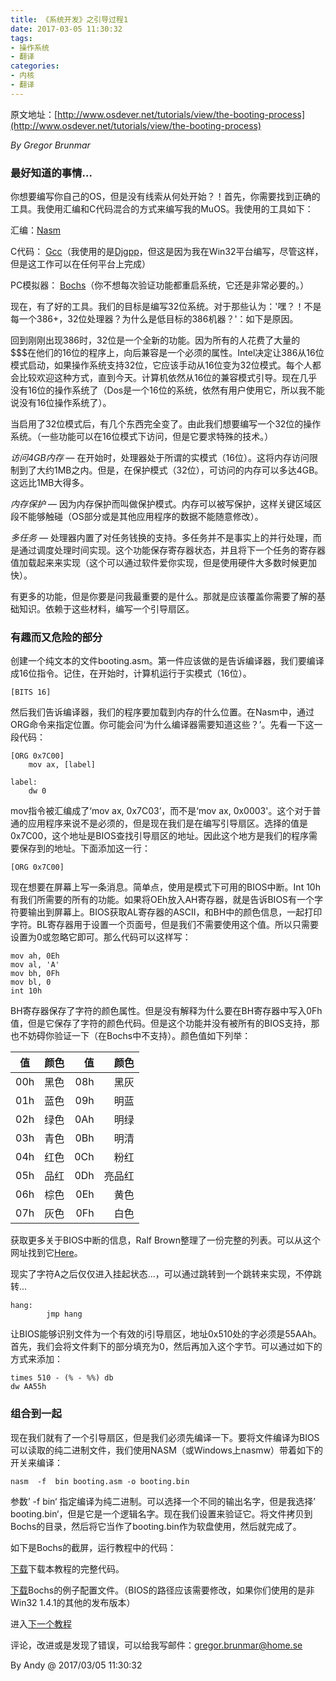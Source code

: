 ```yaml
---
title: 《系统开发》之引导过程1
date: 2017-03-05 11:30:32
tags:
- 操作系统
- 翻译
categories:
- 内核
- 翻译
---
```


原文地址：[http://www.osdever.net/tutorials/view/the-booting-process](http://www.osdever.net/tutorials/view/the-booting-process)

*By Gregor Brunmar*

### 最好知道的事情... ###

你想要编写你自己的OS，但是没有线索从何处开始？！首先，你需要找到正确的工具。我使用汇编和C代码混合的方式来编写我的MuOS。我使用的工具如下：

汇编：[Nasm](http://www.nasm.us/)

C代码： [Gcc](http://gcc.gnu.org/)（我使用的是[Djgpp](http://www.delorie.com/djgpp/)，但这是因为我在Win32平台编写，尽管这样，但是这工作可以在任何平台上完成）

PC模拟器： [Bochs](http://bochs.sourceforge.net/)（你不想每次验证功能都重启系统，它还是非常必要的。）

现在，有了好的工具。我们的目标是编写32位系统。对于那些认为：'嘿？！不是每一个386+，32位处理器？为什么是低目标的386机器？'：如下是原因。

回到刚刚出现386时，32位是一个全新的功能。因为所有的人花费了大量的$$$在他们的16位的程序上，向后兼容是一个必须的属性。Intel决定让386从16位模式启动，如果操作系统支持32位，它应该手动从16位变为32位模式。每个人都会比较欢迎这种方式，直到今天。计算机依然从16位的兼容模式引导。现在几乎没有16位的操作系统了（Dos是一个16位的系统，依然有用户使用它，所以我不能说没有16位操作系统了）。

当启用了32位模式后，有几个东西完全变了。由此我们想要编写一个32位的操作系统。（一些功能可以在16位模式下访问，但是它要求特殊的技术。）

*访问4GB内存* — 在开始时，处理器处于所谓的实模式（16位）。这将内存访问限制到了大约1MB之内。但是，在保护模式（32位），可访问的内存可以多达4GB。这远比1MB大得多。

*内存保护* — 因为内存保护而叫做保护模式。内存可以被写保护，这样关键区域区段不能够触碰（OS部分或是其他应用程序的数据不能随意修改）。

*多任务* — 处理器内置了对任务钱换的支持。多任务并不是事实上的并行处理，而是通过调度处理时间实现。这个功能保存寄存器状态，并且将下一个任务的寄存器值加载起来来实现（这个可以通过软件爱你实现，但是使用硬件大多数时候更加快）。	

有更多的功能，但是你要是问我最重要的是什么。那就是应该覆盖你需要了解的基础知识。依赖于这些材料，编写一个引导扇区。
<!-- more -->
### 有趣而又危险的部分 ###

创建一个纯文本的文件booting.asm。第一件应该做的是告诉编译器，我们要编译成16位指令。记住，在开始时，计算机运行于实模式（16位）。
```ASM
[BITS 16]
```
然后我们告诉编译器，我们的程序要加载到内存的什么位置。在Nasm中，通过ORG命令来指定位置。你可能会问‘为什么编译器需要知道这些？’。先看一下这一段代码：
	
```ASM
[ORG 0x7C00]
	mov ax, [label]

label:
	dw 0
```
mov指令被汇编成了‘mov ax, 0x7C03’，而不是‘mov ax, 0x0003'。这个对于普通的应用程序来说不是必须的，但是现在我们是在编写引导扇区。选择的值是0x7C00，这个地址是BIOS查找引导扇区的地址。因此这个地方是我们的程序需要保存到的地址。下面添加这一行：

```ASM
[ORG 0x7C00]
```

现在想要在屏幕上写一条消息。简单点，使用是模式下可用的BIOS中断。Int 10h有我们所需要的所有的功能。如果将OEh放入AH寄存器，就是告诉BIOS有一个字符要输出到屏幕上。BIOS获取AL寄存器的ASCII，和BH中的颜色信息，一起打印字符。BL寄存器用于设置一个页面号，但是我们不需要使用这个值。所以只需要设置为0或忽略它即可。那么代码可以这样写：

```ASM
mov ah, 0Eh
mov al, 'A'
mov bh, 0Fh
mov bl, 0
int 10h
```

BH寄存器保存了字符的颜色属性。但是没有解释为什么要在BH寄存器中写入0Fh值，但是它保存了字符的颜色代码。但是这个功能并没有被所有的BIOS支持，那也不妨碍你验证一下（在Bochs中不支持）。颜色值如下列举：

| 值        | 颜色 | 值     | 颜色    |
| -------- | ------: | -----: |   ------:  |
| 00h     | 黑色 | 08h  | 黑灰    |
| 01h     | 蓝色 | 09h  | 明蓝    |
| 02h     | 绿色 | 0Ah  | 明绿    |
| 03h     | 青色 | 0Bh  | 明清    |
| 04h     | 红色 | 0Ch  | 粉红    |
| 05h     | 品红 | 0Dh  |亮品红 |
| 06h     | 棕色 | 0Eh  | 黄色     |
| 07h     | 灰色 | 0Fh  | 白色     |

获取更多关于BIOS中断的信息，Ralf Brown整理了一份完整的列表。可以从这个网址找到它[Here](http://www-2.cs.cmu.edu/afs/cs/user/ralf/pub/WWW/files.html)。

现实了字符A之后仅仅进入挂起状态...，可以通过跳转到一个跳转来实现，不停跳转...

```ASM
hang:
        jmp hang
```

让BIOS能够识别文件为一个有效的i引导扇区，地址0x510处的字必须是55AAh。首先，我们会将文件剩下的部分填充为0，然后再加入这个字节。可以通过如下的方式来添加：

```ASM
times 510 - (% - %%) db
dw AA55h
```

### 组合到一起 ###

现在我们就有了一个引导扇区，但是我们必须先编译一下。要将文件编译为BIOS可以读取的纯二进制文件，我们使用NASM（或Windows上nasmw）带着如下的开关来编译：

```ASM
nasm  -f  bin booting.asm -o booting.bin
```

参数’ -f bin‘ 指定编译为纯二进制。可以选择一个不同的输出名字，但是我选择’ booting.bin‘，但是它是一个逻辑名字。现在我们设置来验证它。将文件拷贝到Bochs的目录，然后将它当作了booting.bin作为软盘使用，然后就完成了。

如下是Bochs的截屏，运行教程中的代码：


[下载](http://www.osdever.net/tutorials/brunmar/bootsect_asm.txt)下载本教程的完整代码。

[下载](http://www.osdever.net/tutorials/brunmar/bochsrc.txt)Bochs的例子配置文件。（BIOS的路径应该需要修改，如果你们使用的是非Win32 1.4.1的其他的发布版本）

进入[下一个教程](http://www.osdever.net/tutorials/view/the-world-of-protected-mode)

评论，改进或是发现了错误，可以给我写邮件：[gregor.brunmar@home.se](gregor.brunmar@home.se)

By Andy @ 2017/03/05 11:30:32 